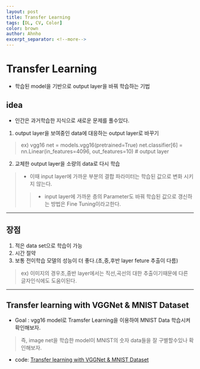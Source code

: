 ```yaml
---
layout: post
title: Transfer Learning 
tags: [DL, CV, Color]
color: brown
author: Ahnho
excerpt_separator: <!--more-->
---
```


# Transfer Learning 
- 학습된 model을 기반으로 output layer을 바꿔 학습하는 기법

<!--more-->

## idea 
- 인간은 과거학습한 지식으로 새로운 문제를 풀수있다.

1. output layer을 보여중인 data에 대응하는 output layer로 바꾸기
> ex) vgg16
> net = models.vgg16(pretrained=True)
> net.classifier[6] = nn.Linear(in_features=4096, out_features=10) # output layer 
2. 교체한 output layer을 소량의 data로 다시 학습 
> - 이때 input layer에 가까운 부분의 결합 파라미터는 학습된 값으로 변화 시키지 않는다.
>> - input layer에 가까운 층의 Parameter도 바꿔 학습된 값으로 갱신하는 방법은 Fine Tuning이라고한다.

---

## 장점
1. 적은 data set으로 학습이 가능
2. 시간 절약
3. 보통 전이학습 모델의 성능이 더 좋다.(초,중,후반 layer feture 추출이 다름)
> ex) 이미지의 경우초,중반 layer에서는 직선,곡선의 대한 추출이기때문에 다른 글자인식에도 도움이된다.

---

## Transfer learning with VGGNet & MNIST Dataset

- Goal :  vgg16 model로 Tramsfer Learning을 이용하여 MNIST Data 학습시켜 확인해보자.
> 즉, image net을 학습한 model이 MNIST의 숫자 data들을 잘 구별할수있나 확인해보자.


- code: [Transfer learning with VGGNet & MNIST Dataset](https://github.com/Ahnho/DeepLeaning_PJ/blob/main/Transfer_Leaning/Transfer_MNIST.ipynb) 
